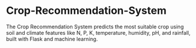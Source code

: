# Crop-Recommendation-System
The Crop Recommendation System predicts the most suitable crop using soil and climate features like N, P, K, temperature, humidity, pH, and rainfall, built with Flask and machine learning.
